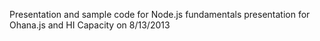 Presentation and sample code for Node.js fundamentals presentation for Ohana.js and HI Capacity on 8/13/2013
